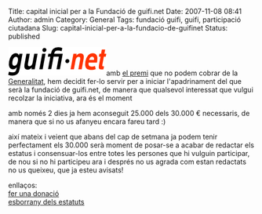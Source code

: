 Title: capital inicial per a la Fundació de guifi.net
Date: 2007-11-08 08:41
Author: admin
Category: General
Tags: fundació guifi, guifi, participació ciutadana
Slug: capital-inicial-per-a-la-fundacio-de-guifinet
Status: published

<img src="./wp-content/uploads/2007/10/logo-guifi.png" data-align="right" alt="logo guifi" />amb <a href="http://gil.badall.net/?p=229" target="_blank" rel="noopener">el premi</a> que no podem cobrar de la <a href="http://www.gencat.cat" target="_blank" rel="noopener">Generalitat</a>, hem decidit fer-lo servir per a iniciar l'apadrinament del que serà la fundació de guifi.net, de manera que qualsevol interessat que vulgui recolzar la iniciativa, ara és el moment

amb només 2 dies ja hem aconseguit 25.000 dels 30.000 € necessaris, de manera que si no us afanyeu encara fareu tard :)

així mateix i veient que abans del cap de setmana ja podem tenir perfectament els 30.000 serà moment de posar-se a acabar de redactar els estatus i consensuar-los entre totes les persones que hi vulguin participar, de nou si no hi participeu ara i després no us agrada com estan redactats no us queixeu, que ja esteu avisats!

enllaços:  
<a href="http://guifi.net/ca/node/11654" target="_blank" rel="noopener">fer una donació</a>  
<a href="http://guifi.net/ca/EstatutsFundacio" target="_blank" rel="noopener">esborrany dels estatuts</a>

